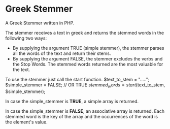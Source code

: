 # Greek Stemmer

A Greek Stemmer written in PHP.

The stemmer receives a text in greek and returns the stemmed words in the following
two ways:
* By supplying the argument TRUE (simple stemmer), the stemmer parses all the words of the text and return their stems.
* By supplying the argument FALSE, the stemmer excludes the verbs and the Stop Words. The stemmed words returned are the most valuable for the text.


To use the stemmer just call the start function.
      $text_to_stem = ".....";
      $simple_stemmer = FALSE; // OR TRUE
      $stemmed_words = start($text_to_stem, $simple_stemmer);



In case the simple_stemmer is **TRUE**, a simple array is returned.

In case the simple_stemmer is **FALSE**, an associative array is returned. Each stemmed word is the key of the array and the occurrences of the word is the element's value.
